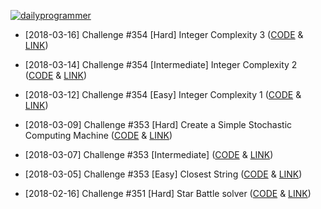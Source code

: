 [![dailyprogrammer](https://f.thumbs.redditmedia.com/_23zdeL5L1OqQyIw.png "r/dailyprogrammer")](https://www.reddit.com/r/dailyprogrammer/)

  * [2018-03-16] Challenge #354 [Hard] Integer Complexity 3
([CODE](../master/problems/[2018-03-16]%20Challenge%20%23354%20[Hard]%20Integer%20Complexity%203.py) & [LINK](https://www.reddit.com/r/dailyprogrammer/comments/84uk5v/20180316_challenge_354_hard_integer_complexity_3/ "Problem post at reddit"))

  * [2018-03-14] Challenge #354 [Intermediate] Integer Complexity 2
([CODE](../master/problems/[2018-03-14]%20Challenge%20%23354%20[Intermediate]%20Integer%20Complexity%202.py) & [LINK](https://www.reddit.com/r/dailyprogrammer/comments/84f35x/20180314_challenge_354_intermediate_integer/ "Problem post at reddit"))

  * [2018-03-12] Challenge #354 [Easy] Integer Complexity 1 
([CODE](../master/problems/[2018-03-12]%20Challenge%20%23354%20[Easy]%20Integer%20Complexity%201.py) & [LINK](https://www.reddit.com/r/dailyprogrammer/comments/83uvey/20180312_challenge_354_easy_integer_complexity_1/ "Problem post at reddit"))

  * [2018-03-09] Challenge #353 [Hard] Create a Simple Stochastic Computing Machine
([CODE](../master/problems/[2018-03-09]%20Challenge%20%23353%20[Hard]%20Create%20a%20Simple%20Stochastic%20Computing%20Machine.py) &
[LINK](https://www.reddit.com/r/dailyprogrammer/comments/83754b/20180309_challenge_353_hard_create_a_simple/ "Problem post at reddit"))

  * [2018-03-07] Challenge #353 [Intermediate]
([CODE](../master/problems/[2018-03-07]%20Challenge%20%23353%20[Intermediate].py) &
[LINK](https://www.reddit.com/r/dailyprogrammer/comments/82pt3h/20180307_challenge_353_intermediate/ "Problem post at reddit"))

  * [2018-03-05] Challenge #353 [Easy] Closest String
([CODE](../master/problems/[2018-03-05]%20Challenge%20%23353%20[Easy]%20Closest%20String.py) &
[LINK](https://www.reddit.com/r/dailyprogrammer/comments/826coe/20180305_challenge_353_easy_closest_string/ "Problem post at reddit"))

  * [2018-02-16] Challenge #351 [Hard] Star Battle solver
([CODE](../master/problems/[2018-02-16]%20Challenge%20%23351%20[Hard]%20Star%20Battle%20solver.py) &
[LINK](https://www.reddit.com/r/dailyprogrammer/comments/7xyi2w/20180216_challenge_351_hard_star_battle_solver/ "Problem post at reddit"))